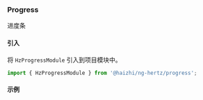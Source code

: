 ### Progress

进度条

#### 引入
 将 `HzProgressModule` 引入到项目模块中。

```ts
import { HzProgressModule } from '@haizhi/ng-hertz/progress';
```

#### 示例
